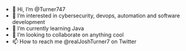 - 👋 Hi, I’m @Turner747
- 👀 I’m interested in cybersecurity, devops, automation and software development
- 🌱 I’m currently learning Java
- 💞️ I’m looking to collaborate on anything cool
- 📫 How to reach me @realJoshTurner7 on Twitter

<!---
Turner747/Turner747 is a ✨ special ✨ repository because its `README.md` (this file) appears on your GitHub profile.
You can click the Preview link to take a look at your changes.
--->
